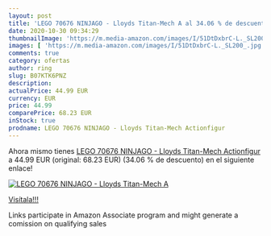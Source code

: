 ```yaml
---
layout: post
title: 'LEGO 70676 NINJAGO - Lloyds Titan-Mech A al 34.06 % de descuento'
date: 2020-10-30 09:34:29
thumbnailImage: 'https://m.media-amazon.com/images/I/51DtDxbrC-L._SL200_.jpg'
images: [ 'https://m.media-amazon.com/images/I/51DtDxbrC-L._SL200_.jpg' ]
comments: true
category: ofertas
author: ring
slug: B07KTK6PNZ
description:
actualPrice: 44.99 EUR
currency: EUR
price: 44.99
comparePrice: 68.23 EUR
inStock: true
prodname: LEGO 70676 NINJAGO - Lloyds Titan-Mech Actionfigur
---
```


Ahora mismo tienes [LEGO 70676 NINJAGO - Lloyds Titan-Mech Actionfigur](https://www.amazon.de/dp/B07KTK6PNZ/?tag=tolees0ca-21) a 44.99 EUR (original: 68.23 EUR) (34.06 %  de descuento) en el siguiente enlace!

[![LEGO 70676 NINJAGO - Lloyds Titan-Mech A](https://m.media-amazon.com/images/I/51DtDxbrC-L._SL200_.jpg)](https://www.amazon.de/dp/B07KTK6PNZ/?tag=tolees0ca-21)

[Visítala!!!](https://www.amazon.de/dp/B07KTK6PNZ/?tag=tolees0ca-21)

Links participate in Amazon Associate program and might generate a comission on qualifying sales
